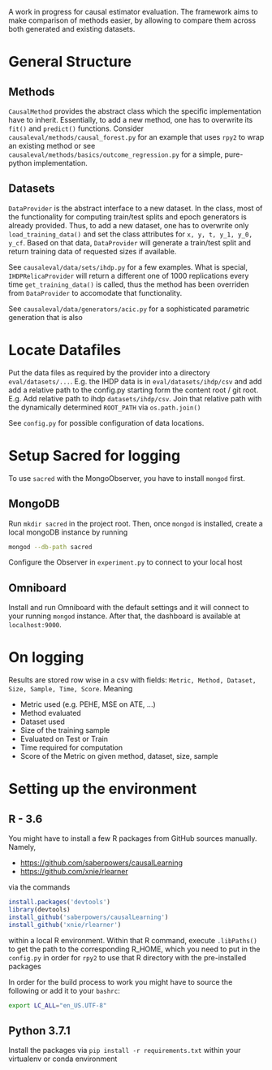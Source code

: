 A work in progress for causal estimator evaluation. The framework aims to make comparison of
methods easier, by allowing to compare them across both generated and existing datasets.

# General Structure
## Methods
`CausalMethod` provides the abstract class which the specific implementation have to inherit.
Essentially, to add a new method, one has to overwrite its `fit()` and `predict()` functions.
Consider `causaleval/methods/causal_forest.py` for an example that uses `rpy2` to wrap an existing method
or see `causaleval/methods/basics/outcome_regression.py` for a simple, pure-python implementation.

## Datasets
`DataProvider` is the abstract interface to a new dataset. In the class, most of the functionality for computing
train/test splits and epoch generators is already provided. Thus, to add a new dataset, one has to overwrite only
`load_training_data()` and set the class attributes for `x, y, t, y_1, y_0, y_cf`. Based on that data, `DataProvider`
will generate a train/test split and return training data of requested sizes if available.

See `causaleval/data/sets/ihdp.py` for a few examples. What is special, `IHDPRelicaProvider` will
return a different one of 1000 replications every time `get_training_data()` is called, thus the method has been
overriden from `DataProvider` to accomodate that functionality.

See `causaleval/data/generators/acic.py` for a sophisticated parametric generation that is also

# Locate Datafiles
Put the data files as required by the provider into a directory `eval/datasets/...`.
E.g. the IHDP data is in `eval/datasets/ihdp/csv` and add add a relative path to the config.py starting
form the content root / git root. E.g. Add relative path to ihdp `datasets/ihdp/csv`. Join that relative path
with the dynamically determined `ROOT_PATH` via `os.path.join()`

See `config.py` for possible configuration of data locations.

# Setup Sacred for logging
To use `sacred` with the MongoObserver, you have to install `mongod` first.

## MongoDB
Run `mkdir sacred` in the project root.
Then, once `mongod` is installed, create a local mongoDB instance by running
```bash
mongod --db-path sacred
```
Configure the Observer in `experiment.py` to connect to your local host

## Omniboard
Install and run Omniboard with the default settings and it will connect to your running `mongod` instance.
After that, the dashboard is available at `localhost:9000`.

# On logging
Results are stored row wise in a csv with fields:
`Metric, Method, Dataset, Size, Sample, Time, Score`. Meaning
 - Metric used (e.g. PEHE, MSE on ATE, ...)
 - Method evaluated
 - Dataset used
 - Size of the training sample
 - Evaluated on Test or Train
 - Time required for computation
 - Score of the Metric on given method, dataset, size, sample


# Setting up the environment
## R - 3.6
 You might have to install a few R packages from GitHub sources manually. Namely,
 - https://github.com/saberpowers/causalLearning
 - https://github.com/xnie/rlearner

 via the commands

```R
install.packages('devtools')
library(devtools)
install_github('saberpowers/causalLearning')
install_github('xnie/rlearner')
```

within a local R environment. Within that R command, execute `.libPaths()` to get the path to the
corresponding R_HOME, which you need to put in the `config.py` in order for `rpy2` to use that R
directory with the pre-installed packages

In order for the build process to work you might have to source the following or add it to your `bashrc`:

```bash
export LC_ALL="en_US.UTF-8"
```

## Python 3.7.1
Install the packages via `pip install -r requirements.txt` within your virtualenv or conda environment


